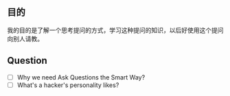 ## 目的

我的目的是了解一个思考提问的方式，学习这种提问的知识，以后好使用这个提问向别人请教。

## Question

- [ ] Why we need Ask Questions the Smart Way?
- [ ] What's a hacker's personality likes?
